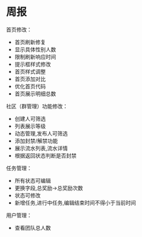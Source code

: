 # 周报

首页修改：

- 首页刷新修复
- 显示具体性别人数
- 限制刷新响应时间
- 提示框样式修改
- 首页样式调整
- 首页添加对比
- 优化首页代码
- 首页展示明细总数

社区（群管理）功能修改：

- 创建人可筛选
- 列表展示等级
- 动态管理,发布人可筛选
- 添加封禁/解禁功能
- 展示流水列表,流水详情
- 根据返回状态判断是否封禁

任务管理：

- 所有状态可编辑
- 更换字段,总奖励->总奖励次数
- 状态可修改
- 新增任务,进行中任务,编辑结束时间不得小于当前时间

用户管理：

- 查看团队总人数







